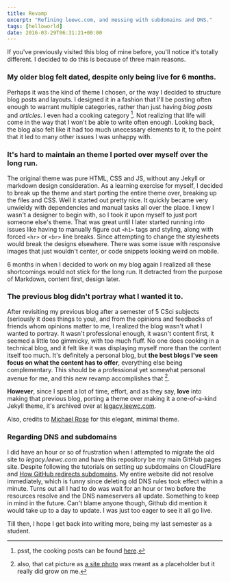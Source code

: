 ```yaml
---
title: Revamp
excerpt: "Refining leewc.com, and messing with subdomains and DNS."
tags: [helloworld]
date: 2016-03-29T06:31:21+00:00
---
```


If you've previously visited this blog of mine before, you'll notice it's totally different.
I decided to do this is because of three main reasons.

### My older blog felt dated, despite only being live for 6 months.

Perhaps it was the kind of theme I chosen, or the way I decided to structure blog posts and layouts. I designed it in a fashion that I'll be posting often
enough to warrant multiple categories, rather than just having *blog posts* and *articles*. I even had a cooking category [^cooking]. Not realizing that life will
come in the way that I won't be able to write often enough. Looking back, the blog also felt like it had too much unecessary elements to it, to the point that it led to 
many other issues I was unhappy with.

### It's hard to maintain an theme I ported over myself over the long run.

The original theme was pure HTML, CSS and JS, without any Jekyll or markdown design consideration. As a learning exercise for myself, I decided to break up the theme and 
start porting the entire theme over, breaking up the files and CSS. Well it started out pretty nice. It quickly became very unwieldy with dependencies and manual
tasks all over the place. I knew I wasn't a designer to begin with, so I took it upon myself to just port someone else's theme. That was great until I later
started running into issues like having to manually figure out `<h1>` tags and styling, along with forced `<hr>` or `<br>` line breaks. Since attempting to change
the stylesheets would break the designs elsewhere. There was some issue with responsive images that just wouldn't center, or code snippets looking weird on mobile.

6 months in when I decided to work on my blog again I realized all these shortcomings would not stick for the long run. It detracted from the purpose of Markdown, 
content first, design later. 

### The previous blog didn't portray what I wanted it to.

After revisiting my previous blog after a semester of 5 CSci subjects (seriously it does things to you), and from the opinions and feedbacks of friends whom opinions 
matter to me, I realized the blog wasn't what I wanted to portray. It wasn't professional enough, it wasn't content first, it seemed a little too gimmicky, with 
too much fluff. No one does cooking in a technical blog, and it felt like it was displaying myself more than the content itself too much. It's definitely a personal
blog, but **the best blogs I've seen focus on what the content has to offer**, everything else being complementary. This should be a professional yet somewhat 
personal avenue for me, and this new revamp accomplishes that [^cat].

**However**, since I spent a lot of time, effort, and as they say, **love** into making that previous blog, 
porting a theme over making it a one-of-a-kind Jekyll theme, it's archived over at [legacy.leewc.com](https://legacy.leewc.com). 

Also, credits to [Michael Rose](https://mademistakes.com/) for this elegant, minimal theme. 

### Regarding DNS and subdomains

I did have an hour or so of frustration when I attempted to migrate the old site to *legacy.leewc.com* and have this repository be my main GitHub pages site. 
Despite following the tutorials on setting up subdomains on CloudFlare and [How GitHub redirects subdomains](https://help.github.com/articles/custom-domain-redirects-for-github-pages-sites/).
My entire website did not resolve immediately, which is funny since deleting old DNS rules took effect within a minute. Turns out all I had to do was wait for an hour or two 
before the resources resolve and the DNS nameservers all update. Something to keep in mind in the future. Can't blame anyone though, Github did mention it would 
take up to a day to update. I was just too eager to see it all go live.

Till then, I hope I get back into writing more, being my last semester as a student.

[^cooking]: psst, the cooking posts can be found [here](https://legacy.leewc.com/cooking).
[^cat]: also, that cat picture as [a site photo](/images/meow.jpg) was meant as a placeholder but it really did grow on me.